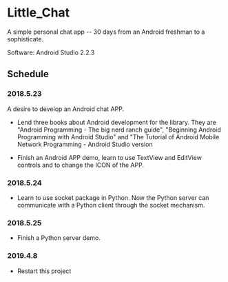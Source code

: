 # Little_Chat
A simple personal chat app -- 30 days from an Android freshman to a sophisticate.

Software:
  Android Studio 2.2.3
## Schedule
  ### 2018.5.23
  A desire to develop an Android chat APP.
  
  * Lend three books about Android development for the library. They are "Android Programming - The big nerd ranch guide", "Beginning Android Programming with Android Studio" and "The Tutorial of Android Mobile Network Programming - Android Studio version 
  
  * Finish an Android APP demo, learn to use TextView and EditView controls and to change the ICON of the APP.
  
  ### 2018.5.24
  
  * Learn to use socket package in Python. Now the Python server can communicate with a Python client through the socket mechanism.
  
  ### 2018.5.25
  
  * Finish a Python server demo.
  
  ### 2019.4.8
  
  * Restart this project
